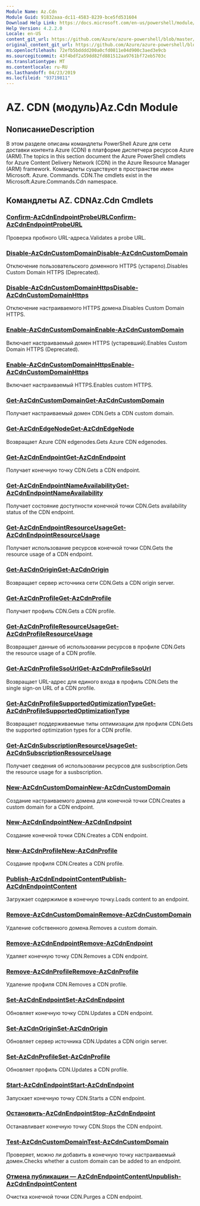 ```yaml
---
Module Name: Az.Cdn
Module Guid: 91832aaa-dc11-4583-8239-bce5fd531604
Download Help Link: https://docs.microsoft.com/en-us/powershell/module/az.cdn
Help Version: 4.2.2.0
Locale: en-US
content_git_url: https://github.com/Azure/azure-powershell/blob/master/src/Cdn/Cdn/help/Az.Cdn.md
original_content_git_url: https://github.com/Azure/azure-powershell/blob/master/src/Cdn/Cdn/help/Az.Cdn.md
ms.openlocfilehash: 72efb5bdddd200a0cfd0811e04d900c3aed3e9cb
ms.sourcegitcommit: 43f4bdf2a59dd82fd881512aa9761bf72eb5703c
ms.translationtype: MT
ms.contentlocale: ru-RU
ms.lasthandoff: 04/23/2019
ms.locfileid: "93719811"
---
```

# <span data-ttu-id="11699-101">AZ. CDN (модуль)</span><span class="sxs-lookup"><span data-stu-id="11699-101">Az.Cdn Module</span></span>
## <span data-ttu-id="11699-102">Nописание</span><span class="sxs-lookup"><span data-stu-id="11699-102">Description</span></span>
<span data-ttu-id="11699-103">В этом разделе описаны командлеты PowerShell Azure для сети доставки контента Azure (CDN) в платформе диспетчера ресурсов Azure (ARM).</span><span class="sxs-lookup"><span data-stu-id="11699-103">The topics in this section document the Azure PowerShell cmdlets for Azure Content Delivery Network (CDN) in the Azure Resource Manager (ARM) framework.</span></span> <span data-ttu-id="11699-104">Командлеты существуют в пространстве имен Microsoft. Azure. Commands. CDN.</span><span class="sxs-lookup"><span data-stu-id="11699-104">The cmdlets exist in the Microsoft.Azure.Commands.Cdn namespace.</span></span>

## <span data-ttu-id="11699-105">Командлеты AZ. CDN</span><span class="sxs-lookup"><span data-stu-id="11699-105">Az.Cdn Cmdlets</span></span>
### [<span data-ttu-id="11699-106">Confirm-AzCdnEndpointProbeURL</span><span class="sxs-lookup"><span data-stu-id="11699-106">Confirm-AzCdnEndpointProbeURL</span></span>](Confirm-AzCdnEndpointProbeURL.md)
<span data-ttu-id="11699-107">Проверка пробного URL-адреса.</span><span class="sxs-lookup"><span data-stu-id="11699-107">Validates a probe URL.</span></span>

### [<span data-ttu-id="11699-108">Disable-AzCdnCustomDomain</span><span class="sxs-lookup"><span data-stu-id="11699-108">Disable-AzCdnCustomDomain</span></span>](Disable-AzCdnCustomDomain.md)
<span data-ttu-id="11699-109">Отключение пользовательского доменного HTTPS (устарело).</span><span class="sxs-lookup"><span data-stu-id="11699-109">Disables Custom Domain HTTPS (Deprecated).</span></span>

### [<span data-ttu-id="11699-110">Disable-AzCdnCustomDomainHttps</span><span class="sxs-lookup"><span data-stu-id="11699-110">Disable-AzCdnCustomDomainHttps</span></span>](Disable-AzCdnCustomDomainHttps.md)
<span data-ttu-id="11699-111">Отключение настраиваемого HTTPS домена.</span><span class="sxs-lookup"><span data-stu-id="11699-111">Disables Custom Domain HTTPS.</span></span>

### [<span data-ttu-id="11699-112">Enable-AzCdnCustomDomain</span><span class="sxs-lookup"><span data-stu-id="11699-112">Enable-AzCdnCustomDomain</span></span>](Enable-AzCdnCustomDomain.md)
<span data-ttu-id="11699-113">Включает настраиваемый домен HTTPS (устаревший).</span><span class="sxs-lookup"><span data-stu-id="11699-113">Enables Custom Domain HTTPS (Deprecated).</span></span>

### [<span data-ttu-id="11699-114">Enable-AzCdnCustomDomainHttps</span><span class="sxs-lookup"><span data-stu-id="11699-114">Enable-AzCdnCustomDomainHttps</span></span>](Enable-AzCdnCustomDomainHttps.md)
<span data-ttu-id="11699-115">Включает настраиваемый HTTPS.</span><span class="sxs-lookup"><span data-stu-id="11699-115">Enables custom HTTPS.</span></span>

### [<span data-ttu-id="11699-116">Get-AzCdnCustomDomain</span><span class="sxs-lookup"><span data-stu-id="11699-116">Get-AzCdnCustomDomain</span></span>](Get-AzCdnCustomDomain.md)
<span data-ttu-id="11699-117">Получает настраиваемый домен CDN.</span><span class="sxs-lookup"><span data-stu-id="11699-117">Gets a CDN custom domain.</span></span>

### [<span data-ttu-id="11699-118">Get-AzCdnEdgeNode</span><span class="sxs-lookup"><span data-stu-id="11699-118">Get-AzCdnEdgeNode</span></span>](Get-AzCdnEdgeNode.md)
<span data-ttu-id="11699-119">Возвращает Azure CDN edgenodes.</span><span class="sxs-lookup"><span data-stu-id="11699-119">Gets Azure CDN edgenodes.</span></span>

### [<span data-ttu-id="11699-120">Get-AzCdnEndpoint</span><span class="sxs-lookup"><span data-stu-id="11699-120">Get-AzCdnEndpoint</span></span>](Get-AzCdnEndpoint.md)
<span data-ttu-id="11699-121">Получает конечную точку CDN.</span><span class="sxs-lookup"><span data-stu-id="11699-121">Gets a CDN endpoint.</span></span>

### [<span data-ttu-id="11699-122">Get-AzCdnEndpointNameAvailability</span><span class="sxs-lookup"><span data-stu-id="11699-122">Get-AzCdnEndpointNameAvailability</span></span>](Get-AzCdnEndpointNameAvailability.md)
<span data-ttu-id="11699-123">Получает состояние доступности конечной точки CDN.</span><span class="sxs-lookup"><span data-stu-id="11699-123">Gets availability status of the CDN endpoint.</span></span>

### [<span data-ttu-id="11699-124">Get-AzCdnEndpointResourceUsage</span><span class="sxs-lookup"><span data-stu-id="11699-124">Get-AzCdnEndpointResourceUsage</span></span>](Get-AzCdnEndpointResourceUsage.md)
<span data-ttu-id="11699-125">Получает использование ресурсов конечной точки CDN.</span><span class="sxs-lookup"><span data-stu-id="11699-125">Gets the resource usage of a CDN endpoint.</span></span>

### [<span data-ttu-id="11699-126">Get-AzCdnOrigin</span><span class="sxs-lookup"><span data-stu-id="11699-126">Get-AzCdnOrigin</span></span>](Get-AzCdnOrigin.md)
<span data-ttu-id="11699-127">Возвращает сервер источника сети CDN.</span><span class="sxs-lookup"><span data-stu-id="11699-127">Gets a CDN origin server.</span></span>

### [<span data-ttu-id="11699-128">Get-AzCdnProfile</span><span class="sxs-lookup"><span data-stu-id="11699-128">Get-AzCdnProfile</span></span>](Get-AzCdnProfile.md)
<span data-ttu-id="11699-129">Получает профиль CDN.</span><span class="sxs-lookup"><span data-stu-id="11699-129">Gets a CDN profile.</span></span>

### [<span data-ttu-id="11699-130">Get-AzCdnProfileResourceUsage</span><span class="sxs-lookup"><span data-stu-id="11699-130">Get-AzCdnProfileResourceUsage</span></span>](Get-AzCdnProfileResourceUsage.md)
<span data-ttu-id="11699-131">Возвращает данные об использовании ресурсов в профиле CDN.</span><span class="sxs-lookup"><span data-stu-id="11699-131">Gets the resource usage of a CDN profile.</span></span>

### [<span data-ttu-id="11699-132">Get-AzCdnProfileSsoUrl</span><span class="sxs-lookup"><span data-stu-id="11699-132">Get-AzCdnProfileSsoUrl</span></span>](Get-AzCdnProfileSsoUrl.md)
<span data-ttu-id="11699-133">Возвращает URL-адрес для единого входа в профиль CDN.</span><span class="sxs-lookup"><span data-stu-id="11699-133">Gets the single sign-on URL of a CDN profile.</span></span>

### [<span data-ttu-id="11699-134">Get-AzCdnProfileSupportedOptimizationType</span><span class="sxs-lookup"><span data-stu-id="11699-134">Get-AzCdnProfileSupportedOptimizationType</span></span>](Get-AzCdnProfileSupportedOptimizationType.md)
<span data-ttu-id="11699-135">Возвращает поддерживаемые типы оптимизации для профиля CDN.</span><span class="sxs-lookup"><span data-stu-id="11699-135">Gets the supported optimization types for a CDN profile.</span></span>

### [<span data-ttu-id="11699-136">Get-AzCdnSubscriptionResourceUsage</span><span class="sxs-lookup"><span data-stu-id="11699-136">Get-AzCdnSubscriptionResourceUsage</span></span>](Get-AzCdnSubscriptionResourceUsage.md)
<span data-ttu-id="11699-137">Получает сведения об использовании ресурсов для susbscription.</span><span class="sxs-lookup"><span data-stu-id="11699-137">Gets the resource usage for a susbscription.</span></span>

### [<span data-ttu-id="11699-138">New-AzCdnCustomDomain</span><span class="sxs-lookup"><span data-stu-id="11699-138">New-AzCdnCustomDomain</span></span>](New-AzCdnCustomDomain.md)
<span data-ttu-id="11699-139">Создание настраиваемого домена для конечной точки CDN.</span><span class="sxs-lookup"><span data-stu-id="11699-139">Creates a custom domain for a CDN endpoint.</span></span>

### [<span data-ttu-id="11699-140">New-AzCdnEndpoint</span><span class="sxs-lookup"><span data-stu-id="11699-140">New-AzCdnEndpoint</span></span>](New-AzCdnEndpoint.md)
<span data-ttu-id="11699-141">Создание конечной точки CDN.</span><span class="sxs-lookup"><span data-stu-id="11699-141">Creates a CDN endpoint.</span></span>

### [<span data-ttu-id="11699-142">New-AzCdnProfile</span><span class="sxs-lookup"><span data-stu-id="11699-142">New-AzCdnProfile</span></span>](New-AzCdnProfile.md)
<span data-ttu-id="11699-143">Создание профиля CDN.</span><span class="sxs-lookup"><span data-stu-id="11699-143">Creates a CDN profile.</span></span>

### [<span data-ttu-id="11699-144">Publish-AzCdnEndpointContent</span><span class="sxs-lookup"><span data-stu-id="11699-144">Publish-AzCdnEndpointContent</span></span>](Publish-AzCdnEndpointContent.md)
<span data-ttu-id="11699-145">Загружает содержимое в конечную точку.</span><span class="sxs-lookup"><span data-stu-id="11699-145">Loads content to an endpoint.</span></span>

### [<span data-ttu-id="11699-146">Remove-AzCdnCustomDomain</span><span class="sxs-lookup"><span data-stu-id="11699-146">Remove-AzCdnCustomDomain</span></span>](Remove-AzCdnCustomDomain.md)
<span data-ttu-id="11699-147">Удаление собственного домена.</span><span class="sxs-lookup"><span data-stu-id="11699-147">Removes a custom domain.</span></span>

### [<span data-ttu-id="11699-148">Remove-AzCdnEndpoint</span><span class="sxs-lookup"><span data-stu-id="11699-148">Remove-AzCdnEndpoint</span></span>](Remove-AzCdnEndpoint.md)
<span data-ttu-id="11699-149">Удаляет конечную точку CDN.</span><span class="sxs-lookup"><span data-stu-id="11699-149">Removes a CDN endpoint.</span></span>

### [<span data-ttu-id="11699-150">Remove-AzCdnProfile</span><span class="sxs-lookup"><span data-stu-id="11699-150">Remove-AzCdnProfile</span></span>](Remove-AzCdnProfile.md)
<span data-ttu-id="11699-151">Удаление профиля CDN.</span><span class="sxs-lookup"><span data-stu-id="11699-151">Removes a CDN profile.</span></span>

### [<span data-ttu-id="11699-152">Set-AzCdnEndpoint</span><span class="sxs-lookup"><span data-stu-id="11699-152">Set-AzCdnEndpoint</span></span>](Set-AzCdnEndpoint.md)
<span data-ttu-id="11699-153">Обновляет конечную точку CDN.</span><span class="sxs-lookup"><span data-stu-id="11699-153">Updates a CDN endpoint.</span></span>

### [<span data-ttu-id="11699-154">Set-AzCdnOrigin</span><span class="sxs-lookup"><span data-stu-id="11699-154">Set-AzCdnOrigin</span></span>](Set-AzCdnOrigin.md)
<span data-ttu-id="11699-155">Обновляет сервер источника CDN.</span><span class="sxs-lookup"><span data-stu-id="11699-155">Updates a CDN origin server.</span></span>

### [<span data-ttu-id="11699-156">Set-AzCdnProfile</span><span class="sxs-lookup"><span data-stu-id="11699-156">Set-AzCdnProfile</span></span>](Set-AzCdnProfile.md)
<span data-ttu-id="11699-157">Обновляет профиль CDN.</span><span class="sxs-lookup"><span data-stu-id="11699-157">Updates a CDN profile.</span></span>

### [<span data-ttu-id="11699-158">Start-AzCdnEndpoint</span><span class="sxs-lookup"><span data-stu-id="11699-158">Start-AzCdnEndpoint</span></span>](Start-AzCdnEndpoint.md)
<span data-ttu-id="11699-159">Запускает конечную точку CDN.</span><span class="sxs-lookup"><span data-stu-id="11699-159">Starts a CDN endpoint.</span></span>

### [<span data-ttu-id="11699-160">Остановить-AzCdnEndpoint</span><span class="sxs-lookup"><span data-stu-id="11699-160">Stop-AzCdnEndpoint</span></span>](Stop-AzCdnEndpoint.md)
<span data-ttu-id="11699-161">Останавливает конечную точку CDN.</span><span class="sxs-lookup"><span data-stu-id="11699-161">Stops the CDN endpoint.</span></span>

### [<span data-ttu-id="11699-162">Test-AzCdnCustomDomain</span><span class="sxs-lookup"><span data-stu-id="11699-162">Test-AzCdnCustomDomain</span></span>](Test-AzCdnCustomDomain.md)
<span data-ttu-id="11699-163">Проверяет, можно ли добавить в конечную точку настраиваемый домен.</span><span class="sxs-lookup"><span data-stu-id="11699-163">Checks whether a custom domain can be added to an endpoint.</span></span>

### [<span data-ttu-id="11699-164">Отмена публикации — AzCdnEndpointContent</span><span class="sxs-lookup"><span data-stu-id="11699-164">Unpublish-AzCdnEndpointContent</span></span>](Unpublish-AzCdnEndpointContent.md)
<span data-ttu-id="11699-165">Очистка конечной точки CDN.</span><span class="sxs-lookup"><span data-stu-id="11699-165">Purges a CDN endpoint.</span></span>

